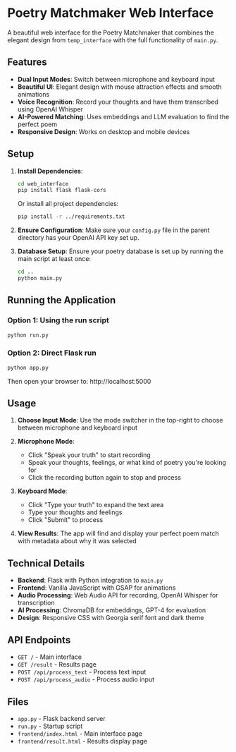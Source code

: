 # Poetry Matchmaker Web Interface

A beautiful web interface for the Poetry Matchmaker that combines the elegant design from `temp_interface` with the full functionality of `main.py`.

## Features

- **Dual Input Modes**: Switch between microphone and keyboard input
- **Beautiful UI**: Elegant design with mouse attraction effects and smooth animations
- **Voice Recognition**: Record your thoughts and have them transcribed using OpenAI Whisper
- **AI-Powered Matching**: Uses embeddings and LLM evaluation to find the perfect poem
- **Responsive Design**: Works on desktop and mobile devices

## Setup

1. **Install Dependencies**:
   ```bash
   cd web_interface
   pip install flask flask-cors
   ```
   
   Or install all project dependencies:
   ```bash
   pip install -r ../requirements.txt
   ```

2. **Ensure Configuration**:
   Make sure your `config.py` file in the parent directory has your OpenAI API key set up.

3. **Database Setup**:
   Ensure your poetry database is set up by running the main script at least once:
   ```bash
   cd ..
   python main.py
   ```

## Running the Application

### Option 1: Using the run script
```bash
python run.py
```

### Option 2: Direct Flask run
```bash
python app.py
```

Then open your browser to: http://localhost:5000

## Usage

1. **Choose Input Mode**: Use the mode switcher in the top-right to choose between microphone and keyboard input

2. **Microphone Mode**:
   - Click "Speak your truth" to start recording
   - Speak your thoughts, feelings, or what kind of poetry you're looking for
   - Click the recording button again to stop and process

3. **Keyboard Mode**:
   - Click "Type your truth" to expand the text area
   - Type your thoughts and feelings
   - Click "Submit" to process

4. **View Results**: The app will find and display your perfect poem match with metadata about why it was selected

## Technical Details

- **Backend**: Flask with Python integration to `main.py`
- **Frontend**: Vanilla JavaScript with GSAP for animations
- **Audio Processing**: Web Audio API for recording, OpenAI Whisper for transcription
- **AI Processing**: ChromaDB for embeddings, GPT-4 for evaluation
- **Design**: Responsive CSS with Georgia serif font and dark theme

## API Endpoints

- `GET /` - Main interface
- `GET /result` - Results page
- `POST /api/process_text` - Process text input
- `POST /api/process_audio` - Process audio input

## Files

- `app.py` - Flask backend server
- `run.py` - Startup script
- `frontend/index.html` - Main interface page
- `frontend/result.html` - Results display page 